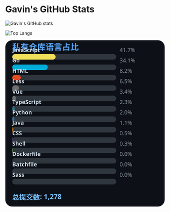 # Gavin's GitHub Stats

![Gavin's GitHub stats](https://github-readme-stats.vercel.app/api?username=gavinhaydy&show_icons=true&theme=tokyonight)

![Top Langs](https://github-readme-stats.vercel.app/api/top-langs/?username=gavinhaydy&layout=compact)






























<!-- PRIVATE_STATS_START -->
![私有仓库统计](./.github/private-stats.svg)
<!-- PRIVATE_STATS_END -->






























